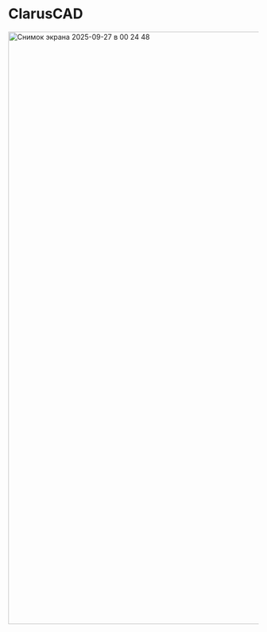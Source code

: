 # ClarusCAD

<img width="1840" height="1191" alt="Снимок экрана 2025-09-27 в 00 24 48" src="https://github.com/user-attachments/assets/c4e06a9f-00e7-4516-9f5c-baf444ab3378" />